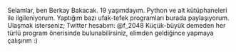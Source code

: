 Selamlar, ben Berkay Bakacak. 19 yaşımdayım. Python ve alt kütüphaneleri ile ilgileniyorum. Yaptığım bazı ufak-tefek programları burada paylaşıyorum. Ulaşmak isterseniz; Twitter hesabım: @f_2048 Küçük-büyük demeden her türlü program önerisinde bulunabilirsiniz, elimden geldiğince yapmaya çalışırım :)
